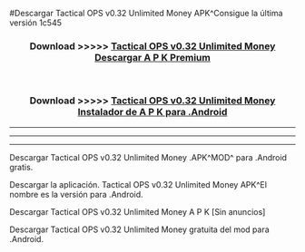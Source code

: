 #Descargar Tactical OPS v0.32 Unlimited Money  APK^Consigue la última versión 1c545



<div align="center">
<h3>Download >>>>> <a href="https://es-sites.web.app/?es= Tactical OPS v0.32 Unlimited Money ">Tactical OPS v0.32 Unlimited Money  Descargar A P K Premium</a></h3><br>

<h3>Download >>>>> <a href="https://es-sites.web.app/?es= Tactical OPS v0.32 Unlimited Money ">Tactical OPS v0.32 Unlimited Money  Instalador de A P K para .Android</a></h3>
</div>


----------------------------------------------------------

----------------------------------------------------------

----------------------------------------------------------

Descargar Tactical OPS v0.32 Unlimited Money  .APK^MOD^ para .Android gratis.

Descargar la aplicación. Tactical OPS v0.32 Unlimited Money  APK^El nombre es la versión para .Android.

Descargar Tactical OPS v0.32 Unlimited Money  A P K [Sin anuncios]

Descargar Tactical OPS v0.32 Unlimited Money  gratuita del mod para .Android.